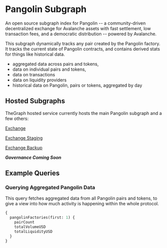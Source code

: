 # Pangolin Subgraph

An open source subgraph index for Pangolin -- a community-driven decentralized exchange for Avalanche assets with fast settlement, low transaction fees, and a democratic distribution -- powered by Avalanche.

This subgraph dynamically tracks any pair created by the Pangolin factory. It tracks the current state of Pangolin contracts, and contains derived stats for things like historical data.

- aggregated data across pairs and tokens,
- data on individual pairs and tokens,
- data on transactions
- data on liquidity providers
- historical data on Pangolin, pairs or tokens, aggregated by day


## Hosted Subgraphs

TheGraph hosted service currently hosts the main Pangolin subgraph and a few others:

[Exchange](https://thegraph.com/hosted-service/subgraph/pangolindex/exchange)

[Exchange Staging](https://thegraph.com/hosted-service/subgraph/pangolindex/exchange-staging)

[Exchange Backup](https://thegraph.com/hosted-service/subgraph/pangolindex/exchange-backup)

***Governance Coming Soon***


## Example Queries

### Querying Aggregated Pangolin Data

This query fetches aggregated data from all Pangolin pairs and tokens, to give a view into how much activity is happening within the whole protocol.

```graphql
{
  pangolinFactories(first: 1) {
    pairCount
    totalVolumeUSD
    totalLiquidityUSD
  }
}
```
